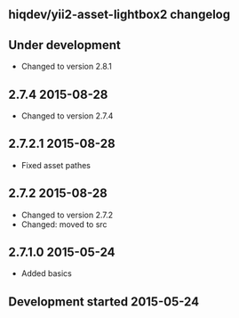hiqdev/yii2-asset-lightbox2 changelog
-------------------------------------

## Under development

- Changed to version 2.8.1

## 2.7.4 2015-08-28

- Changed to version 2.7.4

## 2.7.2.1 2015-08-28

- Fixed asset pathes

## 2.7.2 2015-08-28

- Changed to version 2.7.2
- Changed: moved to src

## 2.7.1.0 2015-05-24

- Added basics

## Development started 2015-05-24

